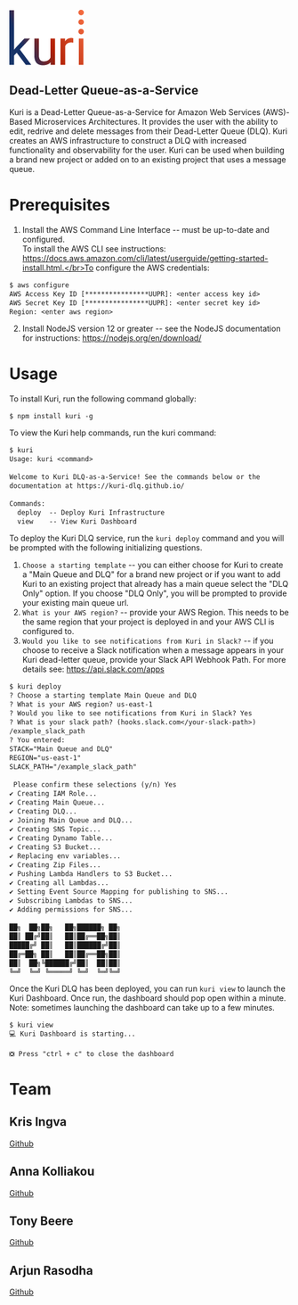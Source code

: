 ![kuri](dashboard/public/logo_color.png)

## Dead-Letter Queue-as-a-Service
Kuri is a Dead-Letter Queue-as-a-Service for Amazon Web Services (AWS)-Based Microservices Architectures. It provides the user with the ability to edit, redrive and delete messages from their Dead-Letter Queue (DLQ). Kuri creates an AWS infrastructure to construct a DLQ with increased functionality and observability for the user. Kuri can be used when building a brand new project or added on to an existing project that uses a message queue.


# Prerequisites
1. Install the AWS Command Line Interface -- must be up-to-date and configured.</br>To install the AWS CLI see instructions: https://docs.aws.amazon.com/cli/latest/userguide/getting-started-install.html.</br>To configure the AWS credentials:

```console
$ aws configure
AWS Access Key ID [****************UUPR]: <enter access key id>
AWS Secret Key ID [****************UUPR]: <enter secret key id>
Region: <enter aws region>
```
2. Install NodeJS version 12 or greater -- see the NodeJS documentation for instructions: https://nodejs.org/en/download/

# Usage
To install Kuri, run the following command globally:
```console
$ npm install kuri -g
```
To view the Kuri help commands, run the kuri command:
```console
$ kuri
Usage: kuri <command>

Welcome to Kuri DLQ-as-a-Service! See the commands below or the documentation at https://kuri-dlq.github.io/

Commands:
  deploy  -- Deploy Kuri Infrastructure
  view    -- View Kuri Dashboard
```

To deploy the Kuri DLQ service, run the `kuri deploy` command and you will be prompted with the following initializing questions.
1. `Choose a starting template` -- you can either choose for Kuri to create a "Main Queue and DLQ" for a brand new project or if you want to add Kuri to an existing project that already has a main queue select the "DLQ Only" option. If you choose "DLQ Only", you will be prompted to provide your existing main queue url.
2. `What is your AWS region?` -- provide your AWS Region. This needs to be the same region that your project is deployed in and your AWS CLI is configured to.
3. `Would you like to see notifications from Kuri in Slack?` -- if you choose to receive a Slack notification when a message appears in your Kuri dead-letter queue, provide your Slack API Webhook Path. For more details see: https://api.slack.com/apps

```console
$ kuri deploy
? Choose a starting template Main Queue and DLQ
? What is your AWS region? us-east-1
? Would you like to see notifications from Kuri in Slack? Yes
? What is your slack path? (hooks.slack.com</your-slack-path>) /example_slack_path
? You entered:
STACK="Main Queue and DLQ"
REGION="us-east-1"
SLACK_PATH="/example_slack_path"

 Please confirm these selections (y/n) Yes
✔ Creating IAM Role...
✔ Creating Main Queue...
✔ Creating DLQ...
✔ Joining Main Queue and DLQ...
✔ Creating SNS Topic...
✔ Creating Dynamo Table...
✔ Creating S3 Bucket...
✔ Replacing env variables...
✔ Creating Zip Files...
✔ Pushing Lambda Handlers to S3 Bucket...
✔ Creating all Lambdas...
✔ Setting Event Source Mapping for publishing to SNS...
✔ Subscribing Lambdas to SNS...
✔ Adding permissions for SNS...

██╗  ██╗██╗   ██╗██████╗ ██╗
██║ ██╔╝██║   ██║██╔══██╗██║
█████╔╝ ██║   ██║██████╔╝██║
██╔═██╗ ██║   ██║██╔══██╗██║
██║  ██╗╚██████╔╝██║  ██║██║
╚═╝  ╚═╝ ╚═════╝ ╚═╝  ╚═╝╚═╝
```

Once the Kuri DLQ has been deployed, you can run `kuri view` to launch the Kuri Dashboard. Once run, the dashboard should pop open within a minute. Note: sometimes launching the dashboard can take up to a few minutes.
```console
$ kuri view
💻 Kuri Dashboard is starting...

❎ Press "ctrl + c" to close the dashboard
```
# Team
## Kris Ingva
[Github](https://github.com/krisingva)
## Anna Kolliakou
[Github](https://github.com/akolliakou)
## Tony Beere
[Github](https://github.com/AJBeere)
## Arjun Rasodha
[Github](https://github.com/ARasodha)
